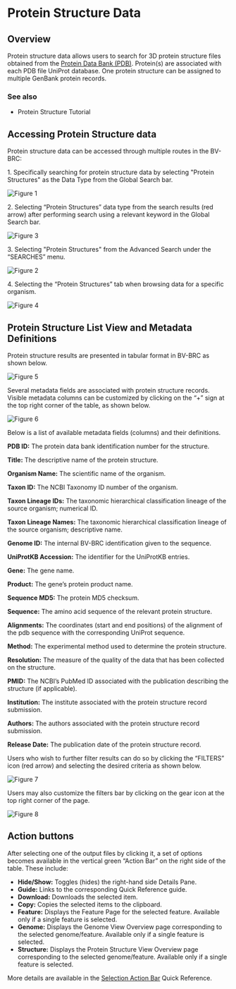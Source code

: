 # Protein Structure Data

## Overview
Protein structure data allows users to search for 3D protein structure files obtained from the [Protein Data Bank (PDB)](https://www.rcsb.org/). Protein(s) are associated with each PDB file UniProt database. One protein structure can be assigned to multiple GenBank protein records.

### See also
* Protein Structure Tutorial

## Accessing Protein Structure data

Protein structure data can be accessed through multiple routes in the BV-BRC: 

1\. Specifically searching for protein structure data by selecting "Protein Structures" as the Data Type from the Global Search bar.

![Figure 1](./images/structures_Picture1.png "Figure 1")

2\. Selecting “Protein Structures” data type from the search results (red arrow) after performing search using a relevant keyword in the Global Search bar. 

![Figure 3](./images/structures_Picture3.png "Figure 3")

3\. Selecting "Protein Structures" from the Advanced Search under the “SEARCHES” menu. 

![Figure 2](./images/structures_Picture2.png "Figure 2")

4\. Selecting the “Protein Structures” tab when browsing data for a specific organism.  

![Figure 4](./images/structures_Picture4.png "Figure 4")

## Protein Structure List View and Metadata Definitions

Protein structure results are presented in tabular format in BV-BRC as shown below. 

![Figure 5](./images/structures_Picture5.png "Figure 5")

Several metadata fields are associated with protein structure records. Visible metadata columns can be customized by clicking on the “+” sign at the top right corner of the table, as shown below.  

![Figure 6](./images/structures_Picture6.png "Figure 6")

Below is a list of available metadata fields (columns) and their definitions. 

**PDB ID:** The protein data bank identification number for the structure. 

**Title:** The descriptive name of the protein structure. 

**Organism Name:** The scientific name of the organism. 

**Taxon ID:** The NCBI Taxonomy ID number of the organism.

**Taxon Lineage IDs:** The taxonomic hierarchical classification lineage of the source organism; numerical ID. 

**Taxon Lineage Names:** The taxonomic hierarchical classification lineage of the source organism; descriptive name. 

**Genome ID:** The internal BV-BRC identification given to the sequence. 

**UniProtKB Accession:** The identifier for the UniProtKB entries.

**Gene:** The gene name. 

**Product:** The gene’s protein product name. 

**Sequence MD5:** The protein MD5 checksum. 

**Sequence:** The amino acid sequence of the relevant protein structure. 

**Alignments:** The coordinates (start and end positions) of the alignment of the pdb sequence with the corresponding UniProt sequence.

**Method:** The experimental method used to determine the protein structure. 

**Resolution:** The measure of the quality of the data that has been collected on the structure.

**PMID:** The NCBI’s PubMed ID associated with the publication describing the structure (if applicable). 

**Institution:** The institute associated with the protein structure record submission. 

**Authors:** The authors associated with the protein structure record submission.

**Release Date:** The publication date of the protein structure record. 

Users who wish to further filter results can do so by clicking the “FILTERS” icon (red arrow) and selecting the desired criteria as shown below.   

![Figure 7](./images/structures_Picture7.png "Figure 7")

Users may also customize the filters bar by clicking on the gear icon at the top right corner of the page. 

![Figure 8](./images/structures_Picture8.png "Figure 8")

## Action buttons

After selecting one of the output files by clicking it, a set of options becomes available in the vertical green “Action Bar” on the right side of the table. These include:

* **Hide/Show:** Toggles (hides) the right-hand side Details Pane.
* **Guide:** Links to the corresponding Quick Reference guide.
* **Download:** Downloads the selected item.
* **Copy:** Copies the selected items to the clipboard.
* **Feature:** Displays the Feature Page for the selected feature. Available only if a single feature is selected.
* **Genome:** Displays the Genome View Overview page corresponding to the selected genome/feature. Available only if a single feature is selected.
* **Structure:** Displays the Protein Structure View Overview page corresponding to the selected genome/feature. Available only if a single feature is selected.  

More details are available in the [Selection Action Bar](../action_bar.html) Quick Reference.